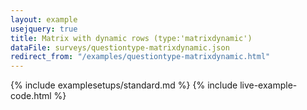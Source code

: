 ```yaml
---
layout: example
usejquery: true
title: Matrix with dynamic rows (type:'matrixdynamic')
dataFile: surveys/questiontype-matrixdynamic.json
redirect_from: "/examples/questiontype-matrixdynamic.html"
---
```


{% include examplesetups/standard.md %}
{% include live-example-code.html %}

